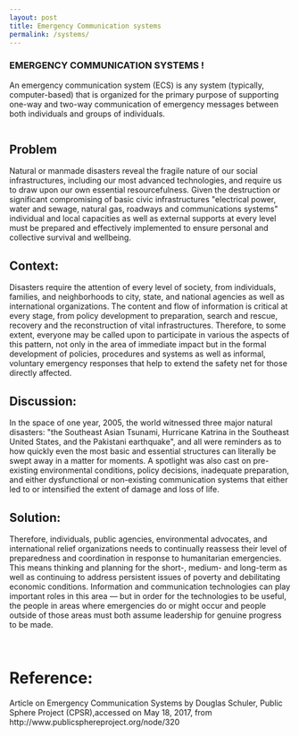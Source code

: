 ```yaml
---
layout: post
title: Emergency Communication systems
permalink: /systems/
---
```

<div class="post">
	<h3>EMERGENCY COMMUNICATION SYSTEMS !  </h3>
	<p>
		An emergency communication system (ECS) is any system (typically, computer-based) that is organized for the primary purpose of supporting one-way and two-way communication of emergency messages between both individuals and groups of individuals.
	</p>
	<img src="{{ '/assets/img/ecs.jpg' | prepend: site.baseurl }}" alt="">
 <h2> Problem</h2>
  <p>
Natural or manmade disasters reveal the fragile nature of our social infrastructures, including our most advanced technologies, and require us to draw upon our own essential resourcefulness. Given the destruction or significant compromising of basic civic infrastructures "electrical power, water and sewage, natural gas, roadways and communications systems" individual and local capacities as well as external supports at every level must be prepared and effectively implemented to ensure personal and collective survival and wellbeing.
  </p>
 <h2> Context:  </h2>
 <p>Disasters require the attention of every level of society, from individuals, families, and neighborhoods to city, state, and national agencies as well as international organizations. The content and flow of information is critical at every stage, from policy development to preparation, search and rescue, recovery and the reconstruction of vital infrastructures. Therefore, to some extent, everyone may be called upon to participate in various the aspects of this pattern, not only in the area of immediate impact but in the formal development of policies, procedures and systems as well as informal, voluntary emergency responses that help to extend the safety net for those directly affected.
 </p>
 <h2>Discussion:  </h2>
 <p>In the space of one year, 2005, the world witnessed three major natural disasters: "the Southeast Asian Tsunami, Hurricane Katrina in the Southeast United States, and the Pakistani earthquake", and all were reminders as to how quickly even the most basic and essential structures can literally be swept away in a matter for moments. A spotlight was also cast on pre-existing environmental conditions, policy decisions, inadequate preparation, and either dysfunctional or non-existing communication systems that either led to or intensified the extent of damage and loss of life.
 </p>
	 <h2>Solution:  </h2>
 <p>Therefore, individuals, public agencies, environmental advocates, and international relief organizations needs to continually reassess their level of preparedness and coordination in response to humanitarian emergencies. This means thinking and planning for the short-, medium- and long-term as well as continuing to address persistent issues of poverty and debilitating economic conditions. Information and communication technologies can play important roles in this area — but in order for the technologies to be useful, the people in areas where emergencies do or might occur and people outside of those areas must both assume leadership for genuine progress to be made.
 </p>
	<br>
	<h1>Reference:</h1>
Article on Emergency Communication Systems by Douglas Schuler, Public Sphere Project (CPSR),accessed on May 18, 2017, from http://www.publicsphereproject.org/node/320 
</div>

